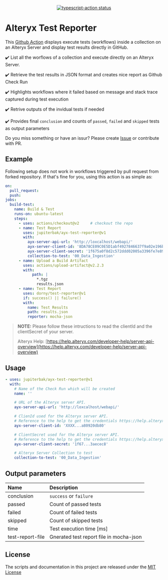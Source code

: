 <p align="center">
  <a href="https://github.com/actions/typescript-action/actions"><img alt="typescript-action status" src="https://github.com/actions/typescript-action/workflows/build-test/badge.svg"></a>
</p>

# Alteryx Test Reporter

This [Github Action](https://github.com/features/actions) displays execute tests (workflows) inside a collection on an Alteryx Server and display test results directly in GitHub.

✔️ List all the worflows of a collection and execute directly on an Alteryx Server.

✔️ Retrieve the test results in JSON format and creates nice report as Github Check Run

✔️ Highlights workflows where it failed based on message and stack trace captured during test execution

✔️ Retrive outputs of the invidual tests if needed

✔️ Provides final `conclusion` and counts of `passed`, `failed` and `skipped` tests as output parameters


Do you miss something or have an issur? Please create [Issue](https://github.com/jupiterbak/ayx-test-reporter/issues/new) or contribute with PR.


## Example

Following setup does not work in workflows triggered by pull request from forked repository.
If that's fine for you, using this action is as simple as:

```yaml
on:
  pull_request:
  push:
jobs:
  build-test:
    name: Build & Test
    runs-on: ubuntu-latest
    steps:
      - uses: actions/checkout@v2     # checkout the repo
      - name: Test Report
        uses: jupiterbak/ayx-test-reporter@v1
        with:
          ayx-server-api-url: 'http://loxcalhost/webapi/'
          ayx-server-client-id: '8DA78CE09C0E5D1abf4927846637f9a02e196b8eff52b61f03246ad16ad2c81125ef4a80920db80'
          ayx-server-client-secret: '1f675a0f8d2c572ddd02005a3396fe7e89706fe4a39e0d5f39cf9b6463aecec8'
          collection-to-test: '00_Data_Ingestion'
      - name: Upload a Build Artifact
        uses: actions/upload-artifact@v2.2.3
        with:
            path: |
              *.tgz
              results.json
      - name: Test Report
        uses: dorny/test-reporter@v1
        if: success() || failure()    
        with:
          name: Test Results            
          path: results.json            
          reporter: mocha-json
```

> **NOTE:** Please follow these intructions to read the clientId and the clientSecret of your server.
>
> Alteryx Help:  [https://help.alteryx.com/developer-help/server-api-overview](https://help.alteryx.com/developer-help/server-api-overview)

## Usage

```yaml
- uses: jupiterbak/ayx-test-reporter@v1
  with:
    # Name of the Check Run which will be created
    name: ''

    # URL of the Alteryx server API.
    ayx-server-api-url: 'http://loxcalhost/webapi/'

    # ClienId used for the Alteryx server API.
    # Reference to the help to get the credentials https://help.alteryx.com/developer-help/server-api-overview
    ayx-server-client-id: 'XXXX...a80920db80'

    # ClientSecret used for the Alteryx server API.
    # Reference to the help to get the credentials https://help.alteryx.com/developer-help/server-api-overview
    ayx-server-client-secret: '1f67...3aecec8'

    # Alteryx Server Collection to test
    collection-to-test: '00_Data_Ingestion'
```

## Output parameters
| Name       | Description              |
| :--        | :--                      |
| conclusion | `success` or `failure`   |
| passed     | Count of passed tests    |
| failed     | Count of failed tests    |
| skipped    | Count of skipped tests   |
| time       | Test execution time [ms] |
| test-report-file    | Gnerated test report file in mocha-json   |


## License

The scripts and documentation in this project are released under the [MIT License](https://github.com/dorny/test-reporter/blob/main/LICENSE)